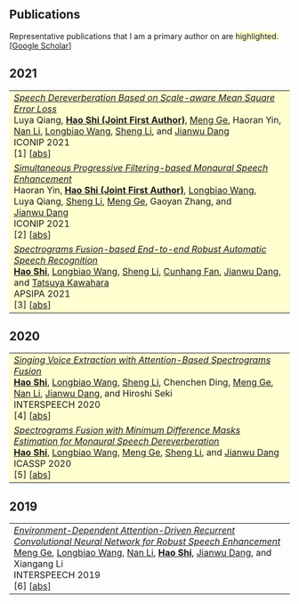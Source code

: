 
## <i class="fa fa-chevron-right"></i> Publications

Representative publications that I am a primary author on are
<span style='background-color: #ffffd0'>highlighted.</span><br>
[<a href="https://scholar.google.com/citations?user=DclFbLwAAAAJ&hl">Google Scholar</a>]






<h2>2021</h2>
<table class="table table-hover">

<tr id="tr-qiang21_iconip" style="background-color: #ffffd0">
<td>
    <em><a href='https://github.com/hshi-speech/resume/blob/main/pdf/SaSD.pdf' target='_blank'>Speech Dereverberation Based on Scale-aware Mean Square Error Loss</a> </em><br>
    Luya&nbsp;Qiang, <strong><a href='https://scholar.google.com/citations?user=DclFbLwAAAAJ' target='_blank'>Hao&nbsp;Shi&nbsp;(Joint&nbsp;First&nbsp;Author)</a></strong>, <a href='https://scholar.google.com/citations?user=Ody4GF0AAAAJ' target='_blank'>Meng&nbsp;Ge</a>, Haoran&nbsp;Yin, <a href='https://scholar.google.com/citations?user=9BVJbdsAAAAJ' target='_blank'>Nan&nbsp;Li</a>, <a href='https://scholar.google.com/citations?user=1Z9_5ZgAAAAJ' target='_blank'>Longbiao&nbsp;Wang</a>, <a href='https://scholar.google.com/citations?user=zHAhs0IAAAAJ' target='_blank'>Sheng&nbsp;Li</a>, and <a href='https://scholar.google.com/citations?user=Wk5ApskAAAAJ' target='_blank'>Jianwu&nbsp;Dang</a><br>
    ICONIP 2021  <br>
    [1] 
[<a href='javascript:;'
    onclick='$("#abs_qiang21_iconip").toggle()'>abs</a>]<br>
    
<div id="abs_qiang21_iconip" style="text-align: justify; display: none" markdown="1">
Recently, deep learning-based speech dereverberation approaches have achieved remarkable performance by directly
mapping the input spectrogram to a target spectrogram or time-frequency mask. However, these approaches are usually
optimized under distance-related objective functions: the mean square error (MSE). The traditional MSE training
criterion results in a strong inherent uniform variance statistical assumption on the target speech and noise during
training, which cannot be satisfied in real-world scenarios. To alleviate such an assumption mismatch problem, we
propose a speech dereverberation solution called Scale-aware Speech Dereverberation (SaSD) based on scaled-MSE.
Specifically, we modify the MSE with different scales for each frequency band and progressively reduce the gap
between the low- and high-frequency ranges to make the error follow the assumption of MSE assumption. Experiments
demonstrated that SaSD achieved 1.0 SRMR and 0.8 PESQ improvements over the mapping baseline system.
</div>

</td>
</tr>


<tr id="tr-yin21_iconip" style="background-color: #ffffd0">
<td>
    <em><a href='https://github.com/hshi-speech/resume/blob/main/pdf/iconip2021-yin.pdf' target='_blank'>Simultaneous Progressive Filtering-based Monaural Speech Enhancement</a> </em><br>
    Haoran&nbsp;Yin, <strong><a href='https://scholar.google.com/citations?user=DclFbLwAAAAJ' target='_blank'>Hao&nbsp;Shi&nbsp;(Joint&nbsp;First&nbsp;Author)</a></strong>, <a href='https://scholar.google.com/citations?user=1Z9_5ZgAAAAJ' target='_blank'>Longbiao&nbsp;Wang</a>, Luya&nbsp;Qiang, <a href='https://scholar.google.com/citations?user=zHAhs0IAAAAJ' target='_blank'>Sheng&nbsp;Li</a>, <a href='https://scholar.google.com/citations?user=Ody4GF0AAAAJ' target='_blank'>Meng&nbsp;Ge</a>, Gaoyan&nbsp;Zhang, and <a href='https://scholar.google.com/citations?user=Wk5ApskAAAAJ' target='_blank'>Jianwu&nbsp;Dang</a><br>
    ICONIP 2021  <br>
    [2] 
[<a href='javascript:;'
    onclick='$("#abs_yin21_iconip").toggle()'>abs</a>]<br>
    
<div id="abs_yin21_iconip" style="text-align: justify; display: none" markdown="1">
Speech enhancement (SE) benefits from multi-stage stacking. However, this will introduce a lot of new
parameters to the neural network. In this paper, we propose a simultaneous progressive filtering based
monaural SE model. Mapping-based and masking-based SE systems are simultaneously obtained with
multi-target learning (MTL). Different from other MTL systems, our proposed model addresses different
enhancement needs. The mapping-based SE system aims to recover speech signals from noisy features. While
the masking-based SE system serves as a post-filtering to further reduce the noise that still exists
after the mapping-based SE system. With the high signal-to-noise ratio inputs, noise reduction of the
masking-based SE system is obvious with little speech signal loss. These two stages share one neural
network which controls the parameters of the entire system with little or no increase. In addition, our approach is easy to integrate with existing methods and improve their performance significantly and
stably. The experiments on Valentini-Botinhao data set show our proposed model achieves 0.12 PESQ
improvement compared with directly mapping-based and masking-based SE systems both in single-target
and multi-target learning. Furthermore, by comparing spectrograms, we find that our proposed models are
able to recover better harmonic information.
</div>

</td>
</tr>


<tr id="tr-shi21_apsipa" style="background-color: #ffffd0">
<td>
    <em><a href='https://github.com/hshi-speech/resume/blob/main/pdf/APSIPA-2021.pdf' target='_blank'>Spectrograms Fusion-based End-to-end Robust Automatic Speech Recognition</a> </em><br>
    <strong><a href='https://scholar.google.com/citations?user=DclFbLwAAAAJ' target='_blank'>Hao&nbsp;Shi</a></strong>, <a href='https://scholar.google.com/citations?user=1Z9_5ZgAAAAJ' target='_blank'>Longbiao&nbsp;Wang</a>, <a href='https://scholar.google.com/citations?user=zHAhs0IAAAAJ' target='_blank'>Sheng&nbsp;Li</a>, <a href='https://scholar.google.com/citations?user=QbnlF74AAAAJ' target='_blank'>Cunhang&nbsp;Fan</a>, <a href='https://scholar.google.com/citations?user=Wk5ApskAAAAJ' target='_blank'>Jianwu&nbsp;Dang</a>, and <a href='https://scholar.google.com/citations?user=o3AmlFYAAAAJ' target='_blank'>Tatsuya&nbsp;Kawahara</a><br>
    APSIPA 2021  <br>
    [3] 
[<a href='javascript:;'
    onclick='$("#abs_shi21_apsipa").toggle()'>abs</a>]<br>
    
<div id="abs_shi21_apsipa" style="text-align: justify; display: none" markdown="1">
To improve the robustness of automatic speech recognition (ASR), speech enhancement (SE) is often used
as a front-end noise-removal process. Although there is complementarity between the mapping-based and
the mask-based SE system, one of the SE systems has been conventionally used as the front-end of ASR.
We propose a spectrogram fusion (SF)-based end-to-end (E2E) robust ASR system, in which the mapping-based
and masking-based SE are used as the front-end simultaneously. We adopt SF to combine the advantages of
mapping-based and masking-based SE systems. SF and ASR modules are connected in an E2E manner, and joint
training is conducted to finetune the front-end and the back-end. We compared the performance of
different front-ends after joint training. From the experiments using Aishell and PNL 100 Nonspeech
Sounds datasets, we found that the fusion of two SEs are beneficial for ASR, especially under low
signal-to-noise ratio, where a relative improvement of more than 7% is achieved.
</div>

</td>
</tr>

</table>
<h2>2020</h2>
<table class="table table-hover">

<tr id="tr-shi20_interspeech" style="background-color: #ffffd0">
<td>
    <em><a href='https://github.com/hshi-speech/resume/blob/main/pdf/Wed-1-11-1.pdf' target='_blank'>Singing Voice Extraction with Attention-Based Spectrograms Fusion</a> </em><br>
    <strong><a href='https://scholar.google.com/citations?user=DclFbLwAAAAJ' target='_blank'>Hao&nbsp;Shi</a></strong>, <a href='https://scholar.google.com/citations?user=1Z9_5ZgAAAAJ' target='_blank'>Longbiao&nbsp;Wang</a>, <a href='https://scholar.google.com/citations?user=zHAhs0IAAAAJ' target='_blank'>Sheng&nbsp;Li</a>, Chenchen&nbsp;Ding, <a href='https://scholar.google.com/citations?user=Ody4GF0AAAAJ' target='_blank'>Meng&nbsp;Ge</a>, <a href='https://scholar.google.com/citations?user=9BVJbdsAAAAJ' target='_blank'>Nan&nbsp;Li</a>, <a href='https://scholar.google.com/citations?user=Wk5ApskAAAAJ' target='_blank'>Jianwu&nbsp;Dang</a>, and Hiroshi&nbsp;Seki<br>
    INTERSPEECH 2020  <br>
    [4] 
[<a href='javascript:;'
    onclick='$("#abs_shi20_interspeech").toggle()'>abs</a>]<br>
    
<div id="abs_shi20_interspeech" style="text-align: justify; display: none" markdown="1">
We propose a novel attention mechanism-based spectrograms fusion system with minimum difference masks (MDMs)
estimation for singing voice extraction. Compared with previous works that use a fully connected neural
network, our system takes advantage of the multi-head attention mechanism. Specifically, we 1) try a variety
of embedding methods of multiple spectrograms as the input of attention mechanisms, which can provide
multi-scale correlation information between adjacent frames in the spectrograms; 2) add a regular term to
loss function to obtain better continuity of spectrogram; 3) use the phase of the linear fusion waveform to
reconstruct the final waveform, which can reduce the impact of the inconsistent spectrogram. Experiments on
the MIR-1K dataset show that our system consistently improves the quantitative evaluation by the perceptual
evaluation of speech quality, signal-to-distortion ratio, signal-to-interference ratio, and signal-to-artifact ratio.
</div>

</td>
</tr>


<tr id="tr-9054661" style="background-color: #ffffd0">
<td>
    <em><a href='https://github.com/hshi-speech/resume/blob/main/pdf/0007539.pdf' target='_blank'>Spectrograms Fusion with Minimum Difference Masks Estimation for Monaural Speech Dereverberation</a> </em><br>
    <strong><a href='https://scholar.google.com/citations?user=DclFbLwAAAAJ' target='_blank'>Hao&nbsp;Shi</a></strong>, <a href='https://scholar.google.com/citations?user=1Z9_5ZgAAAAJ' target='_blank'>Longbiao&nbsp;Wang</a>, <a href='https://scholar.google.com/citations?user=Ody4GF0AAAAJ' target='_blank'>Meng&nbsp;Ge</a>, <a href='https://scholar.google.com/citations?user=zHAhs0IAAAAJ' target='_blank'>Sheng&nbsp;Li</a>, and <a href='https://scholar.google.com/citations?user=Wk5ApskAAAAJ' target='_blank'>Jianwu&nbsp;Dang</a><br>
    ICASSP 2020  <br>
    [5] 
[<a href='javascript:;'
    onclick='$("#abs_9054661").toggle()'>abs</a>]<br>
    
<div id="abs_9054661" style="text-align: justify; display: none" markdown="1">
Spectrograms fusion is an effective method for incorporating complementary speech dereverberation systems.
Previous linear spectrograms fusion by averaging multiple spectrograms shows outstanding performance.
However, various systems with different features cannot apply this simple method. In this study, we design
the minimum difference masks (MDMs) to classify the time-frequency (T-F) bins in spectrograms according to
the nearest distances from labels. Then, we propose a two-stage nonlinear spectrograms fusion system for
speech dereverberation. First, we conduct a multitarget learning-based speech dereverberation front-end
model to get spectrograms simultaneously. Then, MDMs are estimated to take the best parts of different
spectrograms. We are using spectrograms in the first stage and MDMs in the second stage to recombine T-F
bins. The experiments on the REVERB challenge show that a strong feature complementarity between
spectrograms and MDMs. Moreover, the proposed framework can consistently and significantly improve PESQ
and SRMR, both real and simulated data, e.g., an average PESQ gain of 0.1 in all simulated data and an
average SRMR gain of 1.22 in all real data.
</div>

</td>
</tr>

</table>
<h2>2019</h2>
<table class="table table-hover">

<tr id="tr-ge19_interspeech" >
<td>
    <em><a href='https://github.com/hshi-speech/resume/blob/main/pdf/1477.pdf' target='_blank'>Environment-Dependent Attention-Driven Recurrent Convolutional Neural Network for Robust Speech Enhancement</a> </em><br>
    <a href='https://scholar.google.com/citations?user=Ody4GF0AAAAJ' target='_blank'>Meng&nbsp;Ge</a>, <a href='https://scholar.google.com/citations?user=1Z9_5ZgAAAAJ' target='_blank'>Longbiao&nbsp;Wang</a>, <a href='https://scholar.google.com/citations?user=9BVJbdsAAAAJ' target='_blank'>Nan&nbsp;Li</a>, <strong><a href='https://scholar.google.com/citations?user=DclFbLwAAAAJ' target='_blank'>Hao&nbsp;Shi</a></strong>, <a href='https://scholar.google.com/citations?user=Wk5ApskAAAAJ' target='_blank'>Jianwu&nbsp;Dang</a>, and Xiangang&nbsp;Li<br>
    INTERSPEECH 2019  <br>
    [6] 
[<a href='javascript:;'
    onclick='$("#abs_ge19_interspeech").toggle()'>abs</a>]<br>
    
<div id="abs_ge19_interspeech" style="text-align: justify; display: none" markdown="1">
Speech enhancement aims to keep the real speech signal and reduce noise for building robust communication systems.
Under the success of DNN, significant progress has been made. Nevertheless, accuracy of the speech enhancement
system is not satisfactory due to insufficient consideration of varied environmental and contextual information in
complex cases. To address these problems, this research proposes an end-to-end environment-dependent attention-driven
approach. The local frequency-temporal pattern via convolutional neural network is fully employed without pooling
operation. It then integrates an attention mechanism into bidirectional long short-term memory to acquire the weighted
dynamic context between consecutive frames. Furthermore, dynamic environment estimation and phase correction further
improve the generalization ability. Extensive experimental results on REVERB challenge demonstrated that the proposed
approach outperformed existing methods, improving PESQ from 2.56 to 2.87 and SRMR from 4.95 to 5.50 compared with conventional DNN.
</div>

</td>
</tr>

</table>

